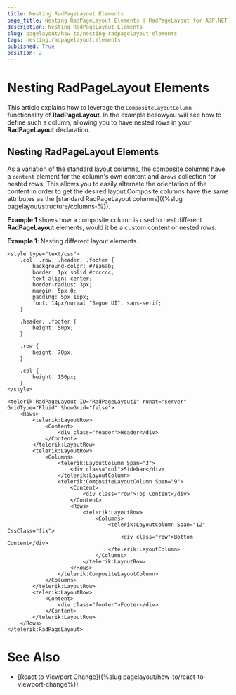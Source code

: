 ```yaml
---
title: Nesting RadPageLayout Elements
page_title: Nesting RadPageLayout Elements | RadPageLayout for ASP.NET AJAX Documentation
description: Nesting RadPageLayout Elements
slug: pagelayout/how-to/nesting-radpagelayout-elements
tags: nesting,radpagelayout,elements
published: True
position: 2
---
```


# Nesting RadPageLayout Elements



This article explains how to leverage the `CompositeLayoutColumn` functionality of **RadPageLayout**. In the example bellowyou will see how to define such a column, allowing you to have nested rows in your **RadPageLayout** declaration.

## Nesting RadPageLayout Elements

As a variation of the standard layout columns, the composite columns have a `content` element for the column's own content and a`rows` collection for nested rows. This allows you to easily alternate the orientation of the content in order to get the desired layout.Composite columns have the same attributes as the [standard RadPageLayout columns]({%slug pagelayout/structure/columns-%}).

**Example 1** shows how a composite column is used to nest different **RadPageLayout** elements, would it be a custom content or nested rows. 

**Example 1**: Nesting different layout elements.

````ASPNET
<style type="text/css">
	.col, .row, .header, .footer {
		background-color: #78a6ab;
		border: 1px solid #cccccc;
		text-align: center;
		border-radius: 3px;
		margin: 5px 0;
		padding: 5px 10px;
		font: 14px/normal "Segoe UI", sans-serif;
	}

	.header, .footer {
		height: 50px;
	}

	.row {
		height: 70px;
	}

	.col {
		height: 150px;
	}
</style>

<telerik:RadPageLayout ID="RadPageLayout1" runat="server" GridType="Fluid" ShowGrid="false">
	<Rows>
		<telerik:LayoutRow>
			<Content>
				<div class="header">Header</div>
			</Content>
		</telerik:LayoutRow>
		<telerik:LayoutRow>
			<Columns>
				<telerik:LayoutColumn Span="3">
					<div class="col">Sidebar</div>
				</telerik:LayoutColumn>
				<telerik:CompositeLayoutColumn Span="9">
					<Content>
						<div class="row">Top Content</div>
					</Content>
					<Rows>
						<telerik:LayoutRow>
							<Columns>
								<telerik:LayoutColumn Span="12" CssClass="fix">
									<div class="row">Bottom Content</div>
								</telerik:LayoutColumn>
							</Columns>
						</telerik:LayoutRow>
					</Rows>
				</telerik:CompositeLayoutColumn>
			</Columns>
		</telerik:LayoutRow>
		<telerik:LayoutRow>
			<Content>
				<div class="footer">Footer</div>
			</Content>
		</telerik:LayoutRow>
	</Rows>
</telerik:RadPageLayout>
````



# See Also

 * [React to Viewport Change]({%slug pagelayout/how-to/react-to-viewport-change%})
